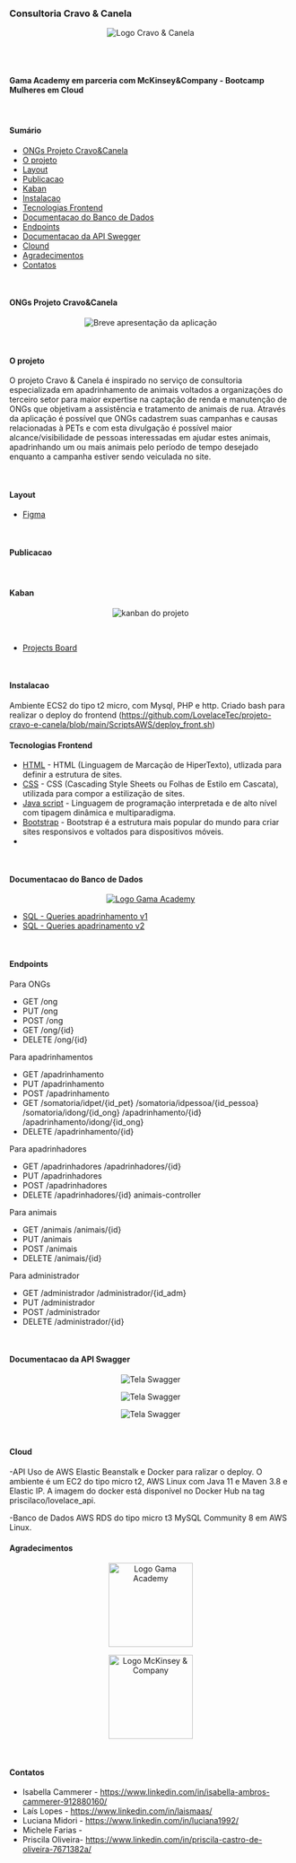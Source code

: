 ### Consultoria Cravo & Canela 
<p align="center">

  <img src="https://github.com/LovelaceTec/projeto-cravo-e-canela/blob/main/frontend/assets/logo_cravo_canela2.png" alt="Logo Cravo & Canela"/>
</p>
<br/><br/>

   #### Gama Academy em parceria com McKinsey&Company - Bootcamp Mulheres em Cloud

<br> 

#### Sumário

  - [ONGs Projeto Cravo&Canela](#ongs-projeto-cravo&canela)
  - [O projeto](#o-projeto)
  - [Layout](#layout)
  - [Publicacao](#publicacao)
  - [Kaban](#kanban) 
  - [Instalacao](#instalacao) 
  - [Tecnologias Frontend](#tecnologias-frontend) 
  - [Documentacao do Banco de Dados](#documentacao-do-banco-de-dados)
  - [Endpoints](#endpoints) 
  - [Documentacao da API Swegger](#documentacao-da-api-swagger)  
  - [Clound](#clound) 
  - [Agradecimentos](#agradecimentos)
  - [Contatos](#contatos)
  
 <br> 
  
 #### ONGs Projeto Cravo&Canela 

 <p align="center">

  <img src="https://github.com/LovelaceTec/projeto-cravo-e-canela/blob/main/frontend/assets/home1.png" alt="Breve apresentação da aplicação"/>
</p>
 
<br> 


#### O projeto

<p>O projeto Cravo & Canela é inspirado no serviço de consultoria especializada em apadrinhamento de animais voltados a organizações do terceiro setor para maior expertise na captação de renda e manutenção de ONGs que objetivam a assistência e tratamento de animais de rua.
Através da aplicação é possível que ONGs cadastrem suas campanhas e causas relacionadas à PETs e com esta divulgação é possível maior alcance/visibilidade de pessoas interessadas em ajudar estes animais, apadrinhando um ou mais animais pelo período de tempo desejado enquanto a campanha estiver sendo veiculada no site. </p>

<br>
 
#### Layout

  - [Figma](https://www.figma.com/file/5Bh3kQpsM3wOOJjP7bu370/Projeto-Consultoria-Cravo-%26-Canela?node-id=27%3A387) 

<br/>
 
#### Publicacao

<br>  

#### Kaban

<p align="center">

  <img src="https://github.com/LovelaceTec/projeto-cravo-e-canela/blob/main/frontend/assets/kaban-g5.png" alt="kanban do projeto"/>
</p>

<br/>

  - [Projects Board](https://github.com/orgs/LovelaceTec/projects/2/views/1) 

<br> 
 

#### Instalacao
Ambiente ECS2 do tipo t2 micro, com Mysql, PHP e http.
Criado bash para realizar o deploy do frontend (https://github.com/LovelaceTec/projeto-cravo-e-canela/blob/main/ScriptsAWS/deploy_front.sh)
<br> 

 
#### Tecnologias Frontend

  - [HTML](https://www.w3schools.com/html/)  - HTML (Linguagem de Marcação de HiperTexto), utlizada para definir a estrutura de sites. 
  - [CSS](https://www.w3schools.com/css/default.asp) - CSS (Cascading Style Sheets ou Folhas de Estilo em Cascata), utilizada para compor a estilização de sites.
  - [Java script](https://www.w3schools.com/js/default.asp) - Linguagem de programação interpretada e de alto nível com tipagem dinâmica e multiparadigma.
  - [Bootstrap](https://getbootstrap.com/docs/4.1/getting-started/introduction/) - Bootstrap é a estrutura mais popular do mundo para criar sites responsivos e voltados para dispositivos móveis.
  -
<br/>


#### Documentacao do Banco de Dados

 [<p align="center">
  <img src="https://github.com/LovelaceTec/projeto-cravo-e-canela/blob/main/SQL/modelagem_BD.PNG.png" alt="Logo Gama Academy"/>](https://www.gama.academy/)
 </p>
 
 - [SQL - Queries apadrinhamento v1](https://github.com/LovelaceTec/projeto-cravo-e-canela/blob/main/SQL/banco_apadrinhe.sql) 
 - [SQL - Queries apadrinamento v2](https://github.com/LovelaceTec/projeto-cravo-e-canela/blob/main/SQL/banco__apadrinhe_V2.sql) 

<br>


#### Endpoints

Para ONGs
- GET
/ong
- PUT
/ong
- POST
/ong
- GET
/ong/{id}
- DELETE
/ong/{id}


Para apadrinhamentos
- GET
/apadrinhamento
- PUT
/apadrinhamento
- POST
/apadrinhamento
- GET
/somatoria/idpet/{id_pet}
/somatoria/idpessoa/{id_pessoa}
/somatoria/idong/{id_ong}
/apadrinhamento/{id}
/apadrinhamento/idong/{id_ong}
- DELETE
/apadrinhamento/{id}


Para apadrinhadores
- GET
/apadrinhadores
/apadrinhadores/{id}
- PUT
/apadrinhadores
- POST
/apadrinhadores
- DELETE
/apadrinhadores/{id}
animais-controller

Para animais
- GET
/animais
/animais/{id}
- PUT
/animais
- POST
/animais
- DELETE
/animais/{id}

Para administrador
- GET
/administrador
/administrador/{id_adm}
- PUT
/administrador
- POST
/administrador
- DELETE
/administrador/{id}

<br>


#### Documentacao da API Swagger
 <p align="center">
  <img src="https://github.com/LovelaceTec/projeto-cravo-e-canela/blob/main/Swagger/Tela01.PNG" alt="Tela Swagger"/>
 </p>
 <p align="center">
  <img src="https://github.com/LovelaceTec/projeto-cravo-e-canela/blob/main/Swagger/Tela02.PNG" alt="Tela Swagger"/>
 </p>
 <p align="center">
  <img src="https://github.com/LovelaceTec/projeto-cravo-e-canela/blob/main/Swagger/Tela03.PNG" alt="Tela Swagger"/>
 </p>
 

<br>


#### Cloud
-API
Uso de AWS Elastic Beanstalk e Docker para ralizar o deploy. O ambiente é um EC2 do tipo micro t2, AWS Linux com Java 11 e Maven 3.8 e Elastic IP.
A imagem do docker está disponível no Docker Hub na tag priscilaco/lovelace_api.

-Banco de Dados
AWS RDS do tipo micro t3 MySQL Community 8 em AWS Linux.
<br>
 
#### Agradecimentos

 [<p align="center">
  <img src="https://github.com/LovelaceTec/projeto-cravo-e-canela/blob/main/frontend/assets/logo-gama-academy.png" alt="Logo Gama Academy" width="150" heigth="35"/>](https://www.gama.academy/)
 </p>

 
 [<p align="center">
  <img src="https://github.com/LovelaceTec/projeto-cravo-e-canela/blob/main/frontend/assets/logo-mckinsey.png" alt="Logo McKinsey & Company" width="150" heigth="35"/>](https://www.mckinsey.com.br/)
 </p>
<br>

 
#### Contatos

* Isabella Cammerer  - https://www.linkedin.com/in/isabella-ambros-cammerer-912880160/
* Laís Lopes - https://www.linkedin.com/in/laismaas/
* Luciana Midori - https://www.linkedin.com/in/luciana1992/
* Michele Farias - 
* Priscila Oliveira- https://www.linkedin.com/in/priscila-castro-de-oliveira-7671382a/
<br>










